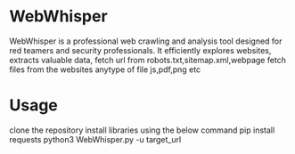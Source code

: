 # WebWhisper
WebWhisper is a professional web crawling and analysis tool designed for red teamers and security professionals. It efficiently explores websites, extracts valuable data, fetch url from robots.txt,sitemap.xml,webpage fetch files from the websites anytype of file js,pdf,png etc 
# Usage
clone the repository
install libraries using the below command 
pip install requests
python3 WebWhisper.py -u target_url 
